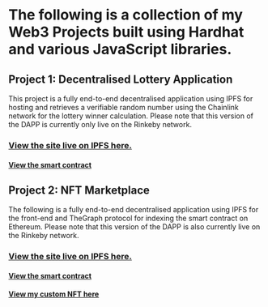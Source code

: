<h1>The following is a collection of my Web3 Projects built using Hardhat and various JavaScript libraries.</h1>

<h2>Project 1: Decentralised Lottery Application</h1>
This project is a fully end-to-end decentralised application using IPFS for hosting and retrieves a verifiable random number using the Chainlink network for the lottery winner calculation.
Please note that this version of the DAPP is currently only live on the Rinkeby network.

[<h3>View the site live on IPFS here.</h3>](https://crimson-union-3359.on.fleek.co/)


[<h4>View the smart contract</h4>](https://rinkeby.etherscan.io/address/0x57CFDCc62dAcd479B14d2625B97E78D87107ABC5#code)

<h2>Project 2: NFT Marketplace</h1>
The following is a fully end-to-end decentralised application using IPFS for the front-end and TheGraph protocol for indexing the smart contract on Ethereum.
Please note that this version of the DAPP is also currently live on the Rinkeby network.

[<h3>View the site live on IPFS here.</h3>](https://plain-smoke-5427.on.fleek.co/)


[<h4>View the smart contract</h4>](https://rinkeby.etherscan.io/address/0xe7ee9d708712cb4522e6b0347da59794fd241efa#code)
[<h4>View my custom NFT here</h4>](https://rinkeby.etherscan.io/address/0xbb13774f32f6d94d706baed1c3b687eeda7f38ff#code)
